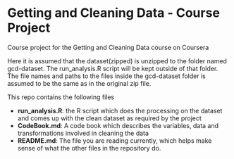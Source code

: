 Getting and Cleaning Data - Course Project
==========================================	

Course project for the Getting and Cleaning Data course on Coursera


Here it is assumed that the dataset(zipped) is unzipped to the folder named gcd-dataset. The run_analysis.R script will be kept outside of that folder. The file names and paths to the files inside the gcd-dataset folder is assumed to be the same as in the original zip file.

This repo contains the following files
- **run_analysis.R**: the R script which does the processing on the dataset and comes up with the clean dataset as required by the project
- **CodeBook.md**: A code book which describes the variables, data and transformations involved in cleaning the data
- **README.md**: The file you are reading currently, which helps make sense of what the other files in the repository do.